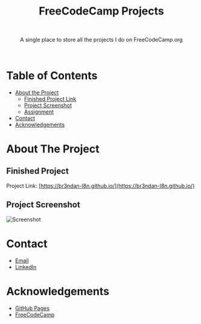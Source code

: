


<!-- PROJECT LOGO -->

<h1 align="center">FreeCodeCamp Projects</h1>
<br />
<p align="center">
  A single place to store all the projects I do on FreeCodeCamp.org
</p>
<br />



<!-- TABLE OF CONTENTS -->
# Table of Contents
* [About the Project](#about-the-project)
    * [Finished Project Link](#finished-project)
    * [Project Screenshot](#project-screenshot)
    * [Assignment](#assignment)
* [Contact](#contact)
* [Acknowledgements](#acknowledgements)



<!-- ABOUT THE PROJECT -->
# About The Project

## Finished Project
Project Link: [https://br3ndan-l8n.github.io/](https://br3ndan-l8n.github.io/)

## Project Screenshot

![Screenshot](Assets/Images/)

<!-- CONTACT -->
# Contact
* [Email](BR3NDAN.L8N@gmail.com)
* [LinkedIn](https://www.linkedin.com/in/brendan-leighton-ab5944113/)

<!-- ACKNOWLEDGEMENTS -->
# Acknowledgements
* [GitHub Pages](https://pages.github.com)
* [FreeCodeCamp](httpps://www.freecodecamp.org)